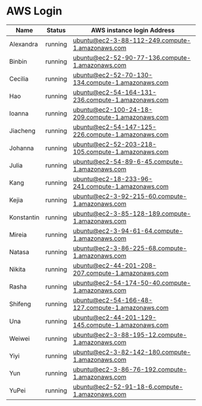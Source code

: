 # AWS Login

| Name       | Status  | AWS instance login Address                        |
|------------|---------|---------------------------------------------------|
| Alexandra  | running | ubuntu@ec2-3-88-112-249.compute-1.amazonaws.com   |
| Binbin     | running | ubuntu@ec2-52-90-77-136.compute-1.amazonaws.com   |
| Cecilia    | running | ubuntu@ec2-52-70-130-134.compute-1.amazonaws.com  |
| Hao        | running | ubuntu@ec2-54-164-131-236.compute-1.amazonaws.com |
| Ioanna     | running | ubuntu@ec2-100-24-18-209.compute-1.amazonaws.com  |
| Jiacheng   | running | ubuntu@ec2-54-147-125-226.compute-1.amazonaws.com |
| Johanna    | running | ubuntu@ec2-52-203-218-105.compute-1.amazonaws.com |
| Julia      | running | ubuntu@ec2-54-89-6-45.compute-1.amazonaws.com     |
| Kang       | running | ubuntu@ec2-18-233-96-241.compute-1.amazonaws.com  |
| Kejia      | running | ubuntu@ec2-3-92-215-60.compute-1.amazonaws.com    |
| Konstantin | running | ubuntu@ec2-3-85-128-189.compute-1.amazonaws.com   |
| Mireia     | running | ubuntu@ec2-3-94-61-64.compute-1.amazonaws.com     |
| Natasa     | running | ubuntu@ec2-3-86-225-68.compute-1.amazonaws.com    |
| Nikita     | running | ubuntu@ec2-44-201-208-207.compute-1.amazonaws.com |
| Rasha      | running | ubuntu@ec2-54-174-50-40.compute-1.amazonaws.com   |
| Shifeng    | running | ubuntu@ec2-54-166-48-127.compute-1.amazonaws.com  |
| Una        | running | ubuntu@ec2-44-201-129-145.compute-1.amazonaws.com |
| Weiwei     | running | ubuntu@ec2-3-88-195-12.compute-1.amazonaws.com    |
| Yiyi       | running | ubuntu@ec2-3-82-142-180.compute-1.amazonaws.com   |
| Yun        | running | ubuntu@ec2-3-86-76-192.compute-1.amazonaws.com    |
| YuPei      | running | ubuntu@ec2-52-91-18-6.compute-1.amazonaws.com     |